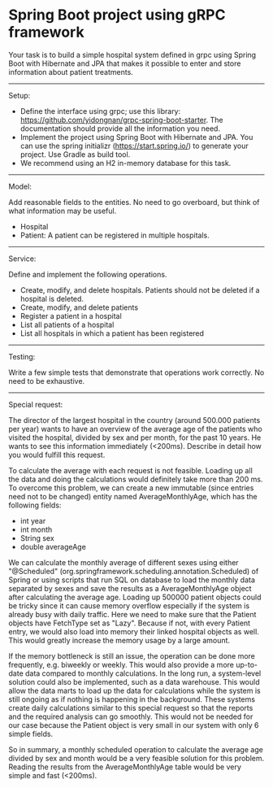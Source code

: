 # Spring Boot project using gRPC framework


Your task is to build a simple hospital system defined in grpc using Spring Boot with Hibernate and JPA that makes it possible to enter and store information about patient treatments.

------------------

Setup:

- Define the interface using grpc; use this library: https://github.com/yidongnan/grpc-spring-boot-starter. The documentation should provide all the information you need.
- Implement the project using Spring Boot with Hibernate and JPA. You can use the spring initializr (https://start.spring.io/) to generate your project. Use Gradle as build tool.
- We recommend using an H2 in-memory database for this task.

------------------
Model:

Add reasonable fields to the entities. No need to go overboard, but think of what information may be useful.

- Hospital
- Patient: A patient can be registered in multiple hospitals.

------------------

Service:

Define and implement the following operations.

- Create, modify, and delete hospitals. Patients should not be deleted if a hospital is deleted.
- Create, modify, and delete patients
- Register a patient in a hospital
- List all patients of a hospital
- List all hospitals in which a patient has been registered

------------------

Testing:

Write a few simple tests that demonstrate that operations work correctly. No need to be exhaustive.

------------------

Special request:

The director of the largest hospital in the country (around 500.000 patients per year) wants to have an overview of the average age of the patients who visited the hospital, divided by sex and per month, for the past 10 years. He wants to see this information immediately (<200ms). Describe in detail how you would fulfill this request.


To calculate the average with each request is not feasible. Loading up all the data and doing the calculations would definitely take more than 200 ms. To overcome this problem, we can create a new immutable (since entries need not to be changed) entity named AverageMonthlyAge, which has the following fields:

- int year
- int month
- String sex
- double averageAge

We can calculate the monthly average of different sexes using either "@Scheduled" (org.springframework.scheduling.annotation.Scheduled) of Spring or using scripts that run SQL on database to load the monthly data separated by sexes and save the results as a AverageMonthlyAge object after calculating the average age. Loading up 500000 patient objects could be tricky since it can cause memory overflow especially if the system is already busy with daily traffic. Here we need to make sure that the Patient objects have FetchType set as "Lazy". Because if not, with every Patient entry, we would also load into memory their linked hospital objects as well. This would greatly increase the memory usage by a large amount. 

If the memory bottleneck is still an issue, the operation can be done more frequently, e.g. biweekly or weekly. This would also provide a more up-to-date data compared to monthly calculations. In the long run, a system-level solution could also be implemented, such as a data warehouse. This would allow the data marts to load up the data for calculations while the system is still ongoing as if nothing is happening in the background. These systems create daily calculations similar to this special request so that the reports and the required analysis can go smoothly. This would not be needed for our case because the Patient object is very small in our system with only 6 simple fields.

So in summary, a monthly scheduled operation to calculate the average age divided by sex and month would be a very feasible solution for this problem. Reading the results from the AverageMonthlyAge table would be very simple and fast (<200ms). 

